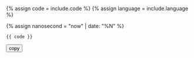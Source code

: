 {% assign code = include.code %}
{% assign language = include.language %}

{% assign nanosecond = "now" | date: "%N" %}
<link rel="stylesheet" href="https://github.com/r-wambui/Agro-detect-model/raw/develop/docs/_includes/style.css">

<div id="code{{ nanosecond }}" markdown="1">

```{{ language }}
{{ code }}
```

</div>
<button class="copybutton{{ nanasecond }}" data-clipboard-target="#code{{ nanosecond }}">copy</button>

<script src="https://code.jquery.com/jquery-3.2.1.min.js"></script>


<script src="https://cdn.jsdelivr.net/npm/clipboard@2.0.6/dist/clipboard.min.js"></script>
<script>
var copybutton = document.getElementById('copybutton{{ nanasecond }}');
var clipboard{{ nanosecond }} = new ClipboardJS('.copybutton');

clipboard{{ nanosecond }}.on('success', function(e) {
        console.log(e);
      
});

clipboard{{ nanosecond }}.on('error', function(e) {
        console.log(e);
    });

</script> 
